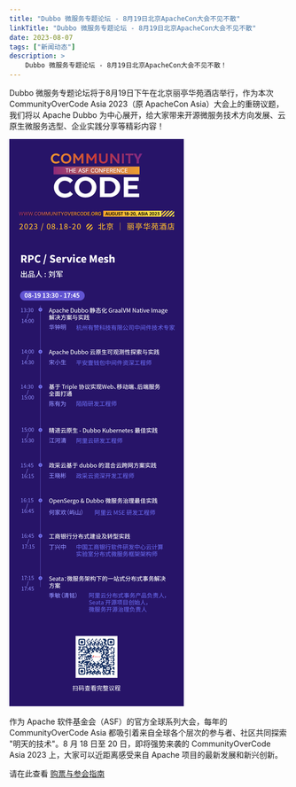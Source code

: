 ```yaml
---
title: "Dubbo 微服务专题论坛 - 8月19日北京ApacheCon大会不见不散"
linkTitle: "Dubbo 微服务专题论坛 - 8月19日北京ApacheCon大会不见不散"
date: 2023-08-07
tags: ["新闻动态"]
description: >
    Dubbo 微服务专题论坛 - 8月19日北京ApacheCon大会不见不散！
---
```


Dubbo 微服务专题论坛将于8月19日下午在北京丽亭华苑酒店举行，作为本次 CommunityOverCode Asia 2023（原 ApacheCon Asia）大会上的重磅议题，我们将以 Apache Dubbo 为中心展开，给大家带来开源微服务技术方向发展、云原生微服务选型、企业实践分享等精彩内容！

![apachecon-rpc-schedule](/imgs/blog/2023/8/apachecon/apachecon-rpc-schedule.png)

作为 Apache 软件基金会（ASF）的官方全球系列大会，每年的 CommunityOverCode Asia 都吸引着来自全球各个层次的参与者、社区共同探索 "明天的技术"。8 月 18 日至 20 日，即将强势来袭的 CommunityOverCode Asia 2023 上，大家可以近距离感受来自 Apache 项目的最新发展和新兴创新。

请在此查看  <a href="https://apachecon.com/acasia2023/" target="_blank">购票与参会指南</a>